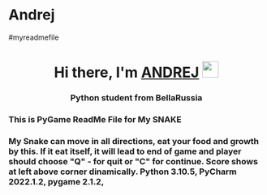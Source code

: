 # Andrej
#myreadmefile
<h1 align="center">Hi there, I'm <a href="https://github.com/ANDRENIKITIN/" target="_blank">ANDREJ</a> 
<img src="https://github.com/blackcater/blackcater/raw/main/images/Hi.gif" height="32"/></h1>
<h3 align="center">Python student from BellaRussia </h3>
<h3 align="left">This is PyGame ReadMe File for My SNAKE </h3>
<h3 align="left">My Snake can move in all directions, eat your food and growth by this. If it eat itself, it will lead to end of game and player should choose "Q" - for quit or "C" for continue. Score shows at left above corner dinamically. Python 3.10.5, PyCharm 2022.1.2, pygame 2.1.2,   </h3>
